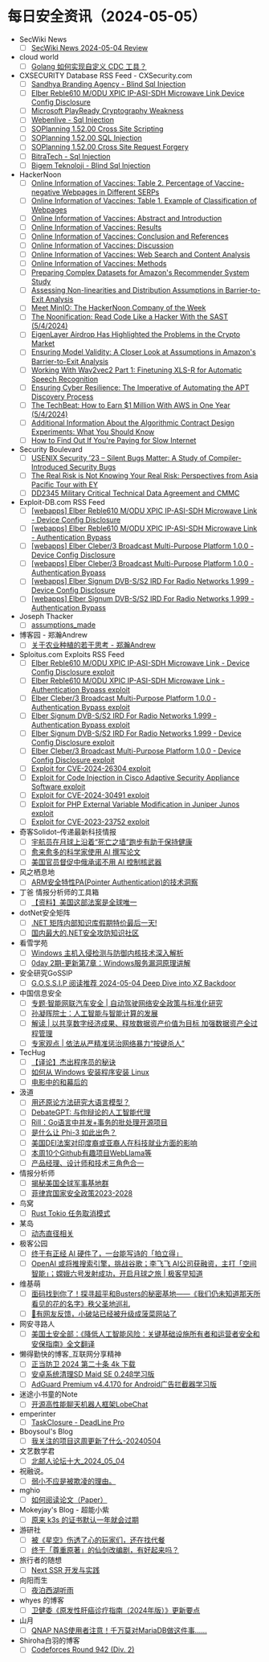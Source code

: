 # 每日安全资讯（2024-05-05）

- SecWiki News
  - [ ] [SecWiki News 2024-05-04 Review](http://www.sec-wiki.com/?2024-05-04)
- cloud world
  - [ ] [Golang 如何实现自定义 CDC 工具？](https://cloudsjhan.github.io/2024/05/04/Golang-%E5%A6%82%E4%BD%95%E5%AE%9E%E7%8E%B0%E8%87%AA%E5%AE%9A%E4%B9%89-CDC-%E5%B7%A5%E5%85%B7%EF%BC%9F/)
- CXSECURITY Database RSS Feed - CXSecurity.com
  - [ ] [Sandhya Branding Agency - Blind Sql Injection](https://cxsecurity.com/issue/WLB-2024050013)
  - [ ] [Elber Reble610 M/ODU XPIC IP-ASI-SDH Microwave Link Device Config Disclosure](https://cxsecurity.com/issue/WLB-2024050012)
  - [ ] [Microsoft PlayReady Cryptography Weakness](https://cxsecurity.com/issue/WLB-2024050011)
  - [ ] [Webenlive - Sql Injection](https://cxsecurity.com/issue/WLB-2024050010)
  - [ ] [SOPlanning 1.52.00 Cross Site Scripting](https://cxsecurity.com/issue/WLB-2024050009)
  - [ ] [SOPlanning 1.52.00 SQL Injection](https://cxsecurity.com/issue/WLB-2024050008)
  - [ ] [SOPlanning 1.52.00 Cross Site Request Forgery](https://cxsecurity.com/issue/WLB-2024050007)
  - [ ] [BitraTech - Sql Injection](https://cxsecurity.com/issue/WLB-2024050006)
  - [ ] [Bigem Teknoloji - Blind Sql Injection](https://cxsecurity.com/issue/WLB-2024050005)
- HackerNoon
  - [ ] [Online Information of Vaccines: Table 2. Percentage of Vaccine-negative Webpages in Different SERPs](https://hackernoon.com/online-information-of-vaccines-table-2-percentage-of-vaccine-negative-webpages-in-different-serps?source=rss)
  - [ ] [Online Information of Vaccines: Table 1. Example of Classification of Webpages](https://hackernoon.com/online-information-of-vaccines-table-1-example-of-classification-of-webpages?source=rss)
  - [ ] [Online Information of Vaccines: Abstract and Introduction](https://hackernoon.com/online-information-of-vaccines-abstract-and-introduction?source=rss)
  - [ ] [Online Information of Vaccines: Results](https://hackernoon.com/online-information-of-vaccines-results?source=rss)
  - [ ] [Online Information of Vaccines: Conclusion and References](https://hackernoon.com/online-information-of-vaccines-conclusion-and-references?source=rss)
  - [ ] [Online Information of Vaccines: Discussion](https://hackernoon.com/online-information-of-vaccines-discussion?source=rss)
  - [ ] [Online Information of Vaccines: Web Search and Content Analysis](https://hackernoon.com/online-information-of-vaccines-web-search-and-content-analysis?source=rss)
  - [ ] [Online Information of Vaccines: Methods](https://hackernoon.com/online-information-of-vaccines-methods?source=rss)
  - [ ] [Preparing Complex Datasets for Amazon's Recommender System Study](https://hackernoon.com/preparing-complex-datasets-for-amazons-recommender-system-study?source=rss)
  - [ ] [Assessing Non-linearities and Distribution Assumptions in Barrier-to-Exit Analysis](https://hackernoon.com/assessing-non-linearities-and-distribution-assumptions-in-barrier-to-exit-analysis?source=rss)
  - [ ] [Meet MinIO: The HackerNoon Company of the Week](https://hackernoon.com/meet-minio-the-hackernoon-company-of-the-week?source=rss)
  - [ ] [The Noonification: Read Code Like a Hacker With the SAST (5/4/2024)](https://hackernoon.com/5-4-2024-noonification?source=rss)
  - [ ] [EigenLayer Airdrop Has Highlighted the Problems in the Crypto Market](https://hackernoon.com/eigenlayer-airdrop-has-highlighted-the-problems-in-the-crypto-market?source=rss)
  - [ ] [Ensuring Model Validity: A Closer Look at Assumptions in Amazon's Barrier-to-Exit Analysis](https://hackernoon.com/ensuring-model-validity-a-closer-look-at-assumptions-in-amazons-barrier-to-exit-analysis?source=rss)
  - [ ] [Working With Wav2vec2 Part 1: Finetuning XLS-R for Automatic Speech Recognition](https://hackernoon.com/working-with-wav2vec2-part-1-finetuning-xls-r-for-automatic-speech-recognition?source=rss)
  - [ ] [Ensuring Cyber Resilience: The Imperative of Automating the APT Discovery Process](https://hackernoon.com/ensuring-cyber-resilience-the-imperative-of-automating-the-apt-discovery-process?source=rss)
  - [ ] [The TechBeat: How to Earn $1 Million With AWS in One Year (5/4/2024)](https://hackernoon.com/5-4-2024-techbeat?source=rss)
  - [ ] [Additional Information About the Algorithmic Contract Design Experiments: What You Should Know](https://hackernoon.com/additional-information-about-the-algorithmic-contract-design-experiments-what-you-should-know?source=rss)
  - [ ] [How to Find Out If You're Paying for Slow Internet](https://hackernoon.com/how-to-find-out-if-youre-paying-for-slow-internet?source=rss)
- Security Boulevard
  - [ ] [USENIX Security ’23 – Silent Bugs Matter: A Study of Compiler-Introduced Security Bugs](https://securityboulevard.com/2024/05/usenix-security-23-silent-bugs-matter-a-study-of-compiler-introduced-security-bugs/)
  - [ ] [The Real Risk is Not Knowing Your Real Risk: Perspectives from Asia Pacific Tour with EY](https://securityboulevard.com/2024/05/the-real-risk-is-not-knowing-your-real-risk-perspectives-from-asia-pacific-tour-with-ey/)
  - [ ] [DD2345 Military Critical Technical Data Agreement and CMMC](https://securityboulevard.com/2024/05/dd2345-military-critical-technical-data-agreement-and-cmmc/)
- Exploit-DB.com RSS Feed
  - [ ] [[webapps] Elber Reble610 M/ODU XPIC IP-ASI-SDH Microwave Link - Device Config Disclosure](https://www.exploit-db.com/exploits/52007)
  - [ ] [[webapps] Elber Reble610 M/ODU XPIC IP-ASI-SDH Microwave Link - Authentication Bypass](https://www.exploit-db.com/exploits/52006)
  - [ ] [[webapps] Elber Cleber/3 Broadcast Multi-Purpose Platform 1.0.0 - Device Config Disclosure](https://www.exploit-db.com/exploits/52005)
  - [ ] [[webapps] Elber Cleber/3 Broadcast Multi-Purpose Platform 1.0.0 - Authentication Bypass](https://www.exploit-db.com/exploits/52004)
  - [ ] [[webapps] Elber Signum DVB-S/S2 IRD For Radio Networks 1.999 - Device Config Disclosure](https://www.exploit-db.com/exploits/52003)
  - [ ] [[webapps] Elber Signum DVB-S/S2 IRD For Radio Networks 1.999 - Authentication Bypass](https://www.exploit-db.com/exploits/52002)
- Joseph Thacker
  - [ ] [assumptions_made](http://josephthacker.com/ai/2024/05/04/introducing-assumptions-made-for-ai-agents.html)
- 博客园 - 郑瀚Andrew
  - [ ] [关于农业种植的若干思考 - 郑瀚Andrew](https://www.cnblogs.com/LittleHann/p/18172470)
- Sploitus.com Exploits RSS Feed
  - [ ] [Elber Reble610 M/ODU XPIC IP-ASI-SDH Microwave Link - Device Config Disclosure exploit](https://sploitus.com/exploit?id=EDB-ID:52007&utm_source=rss&utm_medium=rss)
  - [ ] [Elber Reble610 M/ODU XPIC IP-ASI-SDH Microwave Link - Authentication Bypass exploit](https://sploitus.com/exploit?id=EDB-ID:52006&utm_source=rss&utm_medium=rss)
  - [ ] [Elber Cleber/3 Broadcast Multi-Purpose Platform 1.0.0 - Authentication Bypass exploit](https://sploitus.com/exploit?id=EDB-ID:52004&utm_source=rss&utm_medium=rss)
  - [ ] [Elber Signum DVB-S/S2 IRD For Radio Networks 1.999 - Authentication Bypass exploit](https://sploitus.com/exploit?id=EDB-ID:52002&utm_source=rss&utm_medium=rss)
  - [ ] [Elber Signum DVB-S/S2 IRD For Radio Networks 1.999 - Device Config Disclosure exploit](https://sploitus.com/exploit?id=EDB-ID:52003&utm_source=rss&utm_medium=rss)
  - [ ] [Elber Cleber/3 Broadcast Multi-Purpose Platform 1.0.0 - Device Config Disclosure exploit](https://sploitus.com/exploit?id=EDB-ID:52005&utm_source=rss&utm_medium=rss)
  - [ ] [Exploit for CVE-2024-26304 exploit](https://sploitus.com/exploit?id=3E920B09-97E6-5569-88B5-5E0C465FAAFC&utm_source=rss&utm_medium=rss)
  - [ ] [Exploit for Code Injection in Cisco Adaptive Security Appliance Software exploit](https://sploitus.com/exploit?id=F62B64EF-0569-56BF-8FB8-62973F5AC7F8&utm_source=rss&utm_medium=rss)
  - [ ] [Exploit for CVE-2024-30491 exploit](https://sploitus.com/exploit?id=ECFB207B-A986-5012-AF23-1B4B78BE7CAE&utm_source=rss&utm_medium=rss)
  - [ ] [Exploit for PHP External Variable Modification in Juniper Junos exploit](https://sploitus.com/exploit?id=427AC668-E4DA-5FEF-9D72-F12A19BF6221&utm_source=rss&utm_medium=rss)
  - [ ] [Exploit for CVE-2023-23752 exploit](https://sploitus.com/exploit?id=A4A28AC0-5004-5770-8AA4-985407AC170D&utm_source=rss&utm_medium=rss)
- 奇客Solidot–传递最新科技情报
  - [ ] [宇航员在月球上沿着“死亡之墙”跑步有助于保持健康](https://www.solidot.org/story?sid=78075)
  - [ ] [愈来愈多的科学家使用 AI 撰写论文](https://www.solidot.org/story?sid=78074)
  - [ ] [美国官员督促中俄承诺不用 AI 控制核武器](https://www.solidot.org/story?sid=78073)
- 风之栖息地
  - [ ] [ARM安全特性PA(Pointer Authentication)的技术洞察](https://hurricane618.me/2024/05/05/pointer-authentication-collection-1/)
- 丁爸 情报分析师的工具箱
  - [ ] [【资料】美国这部法案是全球唯一](https://mp.weixin.qq.com/s?__biz=MzI2MTE0NTE3Mw==&mid=2651143595&idx=1&sn=a186f321cffbae4c7454d25a85a528b1&chksm=f1af4a91c6d8c387b07d54b93b95d89e0366cf9b626c4cbf5335d083da37d2aff38c5f515595&scene=58&subscene=0#rd)
- dotNet安全矩阵
  - [ ] [.NET 矩阵内部知识库假期特价最后一天!](https://mp.weixin.qq.com/s?__biz=MzUyOTc3NTQ5MA==&mid=2247491630&idx=1&sn=cd22999b412c52c9b95219f513780809&chksm=fa594ec3cd2ec7d5ec16ff57d6efb2e56eae4087ccaec12ad06992a2d67843cbc9efb48e9cc9&scene=58&subscene=0#rd)
  - [ ] [国内最大的.NET安全攻防知识社区](https://mp.weixin.qq.com/s?__biz=MzUyOTc3NTQ5MA==&mid=2247491630&idx=2&sn=cc055721d9800ad8b30749dff4f7c32b&chksm=fa594ec3cd2ec7d5c97826d08afe4dbcd1923753e14e1254dd4064c3734a1d3dd220dc1a10b6&scene=58&subscene=0#rd)
- 看雪学苑
  - [ ] [Windows 主机入侵检测与防御内核技术深入解析](https://mp.weixin.qq.com/s?__biz=MjM5NTc2MDYxMw==&mid=2458553431&idx=1&sn=c2d1e01e4c6720d78bc1574c7bf31a57&chksm=b18dbcdd86fa35cbcc56961d6fb31e826c79008814e3861f332d23b87c85910e7f2cf152f7d6&scene=58&subscene=0#rd)
  - [ ] [0day 2期-更新第7章：Windows服务漏洞原理讲解](https://mp.weixin.qq.com/s?__biz=MjM5NTc2MDYxMw==&mid=2458553431&idx=2&sn=6a811b6c6ec0fa04b5f83e533744bf50&chksm=b18dbcdd86fa35cb1e6cf0a558fa3fe2d8545edeb2484e52704f66d4cfb69d1793215cdcebc1&scene=58&subscene=0#rd)
- 安全研究GoSSIP
  - [ ] [G.O.S.S.I.P 阅读推荐 2024-05-04 Deep Dive into XZ Backdoor](https://mp.weixin.qq.com/s?__biz=Mzg5ODUxMzg0Ng==&mid=2247497908&idx=1&sn=e4f06e48973b25840d97a77fcc34b2e0&chksm=c063d66df7145f7b677f6c8363675253ddc592de3e810598fd8259d47595916547b013098e97&scene=58&subscene=0#rd)
- 中国信息安全
  - [ ] [专题·智能网联汽车安全 | 自动驾驶网络安全政策与标准化研究](https://mp.weixin.qq.com/s?__biz=MzA5MzE5MDAzOA==&mid=2664212220&idx=1&sn=d3f9267184340204c4536f5451f1c816&chksm=8b59a405bc2e2d13832538651e2412e499552758f4b1aab57ab788c3726cc4657fb8f618e918&scene=58&subscene=0#rd)
  - [ ] [孙凝晖院士：人工智能与智能计算的发展](https://mp.weixin.qq.com/s?__biz=MzA5MzE5MDAzOA==&mid=2664212220&idx=2&sn=6ab711abc122eff78943b564a0efd15e&chksm=8b59a405bc2e2d1324a606d5ddd8d62e0973a431a8b3a7412881b5e3b5308013bb3199e72a08&scene=58&subscene=0#rd)
  - [ ] [解读 | 以共享数字经济成果、释放数据资产价值为目标 加强数据资产全过程管理](https://mp.weixin.qq.com/s?__biz=MzA5MzE5MDAzOA==&mid=2664212220&idx=3&sn=00e75177098a7a1c2395d59b8142adeb&chksm=8b59a405bc2e2d13635acddbf1054bf800d89b7226fe0b809a78c57f61c1c070cafb175c690a&scene=58&subscene=0#rd)
  - [ ] [专家观点 | 依法从严精准惩治网络暴力“按键杀人”](https://mp.weixin.qq.com/s?__biz=MzA5MzE5MDAzOA==&mid=2664212220&idx=4&sn=90ebe6ffec5b112a73ddbc0e7f5cc6c3&chksm=8b59a405bc2e2d13617fca0efa0df394f55767a669b3e40c6d26801d6819b06ae6f9fd505e5a&scene=58&subscene=0#rd)
- TecHug
  - [ ] [【译论】杰出程序员的秘诀](https://www.techug.com/post/outstanding-programmers/)
  - [ ] [如何从 Windows 安装程序安装 Linux](https://www.techug.com/post/how-to-install-linux-from-a-windows-installer/)
  - [ ] [电影中的和幕后的](https://www.techug.com/post/in-movie-and-behind-the-scene/)
- 汲道
  - [ ] [用还原论方法研究大语言模型？](https://www.jdon.com/73565.html)
  - [ ] [DebateGPT: 与你辩论的人工智能代理](https://www.jdon.com/73564.html)
  - [ ] [Rill：Go语言中并发+事务的批处理开源项目](https://www.jdon.com/73563.html)
  - [ ] [是什么让 Phi-3 如此出色？](https://www.jdon.com/73562.html)
  - [ ] [美国DEI法案对印度裔或亚裔人在科技就业方面的影响](https://www.jdon.com/73561.html)
  - [ ] [本周10个Github有趣项目WebLlama等](https://www.jdon.com/73551.html)
  - [ ] [产品经理、设计师和技术三角色合一](https://www.jdon.com/73550.html)
- 情报分析师
  - [ ] [揭秘美国全球军事基地群](https://mp.weixin.qq.com/s?__biz=MzA3Mjc1MTkwOA==&mid=2650549054&idx=1&sn=7f511584aa3907b379242120af045753&chksm=87110575b0668c636baa0ad4718bc58bf5add75a44c6eb24a20fbfc22d7a0bf6f5e542d41577&scene=58&subscene=0#rd)
  - [ ] [菲律宾国家安全政策2023-2028](https://mp.weixin.qq.com/s?__biz=MzA3Mjc1MTkwOA==&mid=2650549054&idx=2&sn=579fef7c4132fe91d7333fce26ba1656&chksm=87110575b0668c63305a7c1bda8230fd8e32f04a7d183403573e6256230442fe57e8aa127708&scene=58&subscene=0#rd)
- 鸟窝
  - [ ] [Rust Tokio 任务取消模式](https://colobu.com/2024/05/04/Rust-tokio-task-cancellation-patterns/)
- 某岛
  - [ ] [动态直径相关](https://www.shuizilong.com/house/archives/dynamic-diameter/)
- 极客公园
  - [ ] [终于有正经 AI 硬件了，一台能写诗的「拍立得」](https://mp.weixin.qq.com/s?__biz=MTMwNDMwODQ0MQ==&mid=2653040467&idx=1&sn=1896e761f741c4f1728691d593c0b5e0&chksm=7e5752e54920dbf3b8095a48aab0f5840bb571abde892f7fbb715963eaeb0b53a7fc3faa6242&scene=58&subscene=0#rd)
  - [ ] [OpenAI 或将推搜索引擎，挑战谷歌；李飞飞 AI公司获融资，主打「空间智能」；嫦娥六号发射成功，开启月球之旅 | 极客早知道](https://mp.weixin.qq.com/s?__biz=MTMwNDMwODQ0MQ==&mid=2653040466&idx=1&sn=cc19fec7624bd356a161951dec6eeb60&chksm=7e5752e44920dbf22ab129e5e43513b392e467b29a4dcdfd9bb6699c73f6a13e38766da7465f&scene=58&subscene=0#rd)
- 维基萌
  - [ ] [面码找到你了！探寻超平和Busters的秘密基地——《我们仍未知道那天所看见的花的名字》秩父圣地巡礼](https://www.wikimoe.com/post/p39f6qrp)
  - [ ] [🤣有网友反馈，小破站已经被升级成菠菜网站了](https://www.wikimoe.com/post/dg78ubj4)
- 网安寻路人
  - [ ] [美国土安全部：《降低人工智能风险：关键基础设施所有者和运营者安全和安保指南》全文翻译](https://mp.weixin.qq.com/s?__biz=MzIxODM0NDU4MQ==&mid=2247503104&idx=1&sn=a876b2c1c4b9d40477aa5e8a419a97e6&chksm=97e970eaa09ef9fc4c99567397b9723821fc0a837d16d205dd20de60174067893d91d6ec2ea0&scene=58&subscene=0#rd)
- 懒得勤快的博客_互联网分享精神
  - [ ] [正当防卫 2024 第二十条 4k 下载](https://masuit.com/23)
  - [ ] [安卓系统清理SD Maid SE 0.24β学习版](https://masuit.com/1984)
  - [ ] [AdGuard Premium v4.4.170 for Android广告拦截器学习版](https://masuit.com/1591)
- 迷途小书童的Note
  - [ ] [开源高性能聊天机器人框架LobeChat](https://xugaoxiang.com/2024/05/04/lobechat/)
- emperinter
  - [ ] [TaskClosure - DeadLine Pro](https://www.emperinter.info/2024/05/05/taskclosure-deadline-pro/)
- Bboysoul's Blog
  - [ ] [我关注的项目这周更新了什么-20240504](https://www.bboy.app/2024/05/04/%E6%88%91%E5%85%B3%E6%B3%A8%E7%9A%84%E9%A1%B9%E7%9B%AE%E8%BF%99%E5%91%A8%E6%9B%B4%E6%96%B0%E4%BA%86%E4%BB%80%E4%B9%88-20240504/)
- 文艺数学君
  - [ ] [北邮人论坛十大_2024_05_04](https://mathpretty.com/17073.html)
- 祝融说。
  - [ ] [弱小不应是被欺凌的理由。](https://zhurongshuo.com/posts/2024/05/0501/)
- mghio
  - [ ] [如何阅读论文（Paper）](https://www.mghio.cn/post/e1358fc9.html)
- Mokeyjay's Blog - 超能小紫
  - [ ] [原来 k3s 的证书默认一年就会过期](https://mok.moe/p/3c20)
- 游研社
  - [ ] [被《星空》伤透了心的玩家们，还在找代餐](https://www.yystv.cn/p/11709)
  - [ ] [终于「尊重原著」的仙剑改编剧，有好起来吗？](https://www.yystv.cn/p/11708)
- 旅行者的随想
  - [ ] [Next SSR 开发与实践](https://blog.besscroft.com/articles/2024/next-ssr-practice/)
- 向阳而生
  - [ ] [夜泊西湖听雨](https://blog.7wate.com/archives/ye-bo-xi-hu-ting-yu)
- whyes 的博客
  - [ ] [卫健委《原发性肝癌诊疗指南（2024年版）》更新要点](http://whyes.org/2024/cnlc-hcc-guideline-2024)
- 山月
  - [ ] [QNAP NAS使用者注意！千万莫对MariaDB做这件事……](https://sanguok.com/blog/dont-enable-innodb-for-qnap-nas-mariadb10/)
- Shiroha白羽的博客
  - [ ] [Codeforces Round 942 (Div. 2)](https://blog.mauve.icu/2024/05/04/acm/codeforces/CodeforcesRound942/)
